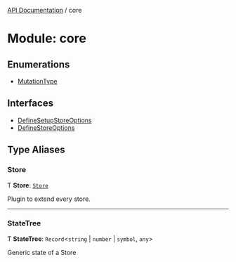 [API Documentation](../index.md) / core

# Module: core

## Enumerations

- [MutationType](../enums/core.MutationType.md)

## Interfaces

- [DefineSetupStoreOptions](../interfaces/core.DefineSetupStoreOptions.md)
- [DefineStoreOptions](../interfaces/core.DefineStoreOptions.md)

## Type Aliases

### Store

Ƭ **Store**: [`Store`](../interfaces/core.Store.md)

Plugin to extend every store.

___

### StateTree

Ƭ **StateTree**: `Record`<`string` \| `number` \| `symbol`, `any`\>

Generic state of a Store